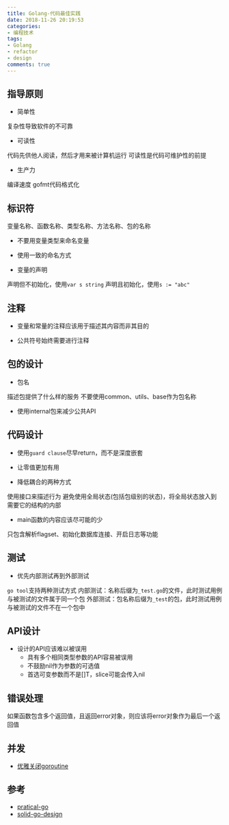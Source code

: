 ```yaml
---
title: Golang-代码最佳实践
date: 2018-11-26 20:19:53
categories:
- 编程技术
tags:
- Golang
- refactor
- design
comments: true
---
```


## 指导原则

* 简单性

复杂性导致软件的不可靠

* 可读性

代码先供他人阅读，然后才用来被计算机运行
可读性是代码可维护性的前提

* 生产力

编译速度
gofmt代码格式化

## 标识符

变量名称、函数名称、类型名称、方法名称、包的名称

* 不要用变量类型来命名变量

* 使用一致的命名方式

* 变量的声明

声明但不初始化，使用`var s string`
声明且初始化，使用`s := "abc"`

## 注释

* 变量和常量的注释应该用于描述其内容而非其目的

* 公共符号始终需要进行注释

## 包的设计

* 包名

描述包提供了什么样的服务
不要使用common、utils、base作为包名称

* 使用internal包来减少公共API

## 代码设计

* 使用`guard clause`尽早return，而不是深度嵌套

* 让零值更加有用

* 降低耦合的两种方式

使用接口来描述行为
避免使用全局状态(包括包级别的状态)，将全局状态放入到需要它的结构的内部

* main函数的内容应该尽可能的少

只包含解析flagset、初始化数据库连接、开启日志等功能

## 测试

* 优先内部测试再到外部测试

`go tool`支持两种测试方式
内部测试：名称后缀为`_test.go`的文件，此时测试用例与被测试的文件属于同一个包
外部测试：包名称后缀为`_test`的包，此时测试用例与被测试的文件不在一个包中

## API设计

* 设计的API应该难以被误用
  * 具有多个相同类型参数的API容易被误用
  * 不鼓励nil作为参数的可选值
  * 首选可变参数而不是[]T，slice可能会传入nil

## 错误处理

如果函数包含多个返回值，且返回error对象，则应该将error对象作为最后一个返回值

## 并发

* [优雅关闭goroutine](https://gravity-xin.github.io/2018/11/19/Golang-%E4%BC%98%E9%9B%85%E5%85%B3%E9%97%ADChannel/)

## 参考

* [pratical-go](https://dave.cheney.net/practical-go/presentations/qcon-china.html)
* [solid-go-design](https://dave.cheney.net/2016/08/20/solid-go-design)